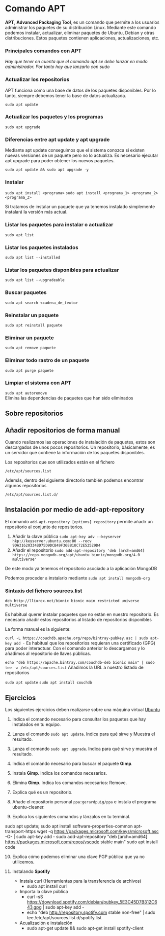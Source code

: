 
# Comando APT
 
**APT**, **Advanced Packaging Tool**, es un comando que permite a los usuarios administrar los paquetes de su distribución Linux. Mediante este comando podemos instalar, actualizar, eliminar paquetes de Ubuntu, Debian y otras distribuciones. Estos paquetes contienen aplicaciones, actualizaciones, etc. 

 
### Principales comandos con APT

  

*Hay que tener en cuenta que el comando apt se debe lanzar en modo administrador. Por tanto hay que lanzarlo con sudo*



### Actualizar los repositorios



APT funciona como una base de datos de los paquetes disponibles. Por lo tanto, siempre debemos tener la base de datos actualizada.  



`sudo apt update`  



### Actualizar los paquetes y los programas

  

`sudo apt upgrade`



### Diferencias entre apt update y apt upgrade


Mediante apt update conseguimos que el sistema conozca si existen nuevas versiones de un paquete pero no lo actualiza. 
Es necesario ejecutar apt upgrade para poder obtener los nuevos paquetes. 



`sudo apt update && sudo apt upgrade -y`



### Instalar

  

`sudo apt install <programa>`
`sudo apt install <programa_1> <programa_2> <programa_3>`



Si tratamos de instalar un paquete que ya tenemos instalado simplemente instalará la versión más actual.

  

### Listar los paquetes para instalar o actualizar

  

`sudo apt list`

  

### Listar los paquetes instalados

  

`sudo apt list --installed`

  

### Listar los paquetes disponibles para actualizar

  

`sudo apt list --upgradeable`

  

### Buscar paquetes

  

`sudo apt search <cadena_de_texto>`

  

### Reinstalar un paquete

  

`sudo apt reinstall paquete`

  

### Eliminar un paquete

  

`sudo apt remove paquete`

  

### Eliminar todo rastro de un paquete

  

`sudo apt purge paquete`

  

### Limpiar el sistema con APT

  

`sudo apt autoremove`  
Elimina las dependencias de paquetes que han sido eliminados


## Sobre repositorios
## Añadir repositorios de forma manual


Cuando realizamos las operaciones de instalación de paquetes, estos son descargados de unos pocos repositorios. 
Un repositorio, básicamente, es un servidor que contiene la información de los paquetes disponibles. 

Los repositorios que son utilizados están en el fichero

`/etc/apt/sources.list`

Además, dentro del siguiente directorio también podemos encontrar algunos repositorios

`/etc/apt/sources.list.d/`

## Instalación por medio de add-apt-repository

El comando `add-apt-repository [options] repository` permite añadir un repositorio al conjunto de repositorios.

1. Añadir la clave pública `sudo apt-key adv --keyserver hkp://keyserver.ubuntu.com:80 --recv 9DA31620334BD75D9DCB49F368818C72E52529D4`
2. Añadir el repositorio `sudo add-apt-repository 'deb [arch=amd64] https://repo.mongodb.org/apt/ubuntu bionic/mongodb-org/4.0 multiverse'`

De este modo ya tenemos el repositorio asociado a la aplicación MongoDB

Podemos proceder a instalarlo mediante `sudo apt install mongodb-org`


### Sintaxis del fichero sources.list

`deb http://lliurex.net/bionic bionic main restricted universe multiverse`

Es habitual querer instalar paquetes que no están en nuestro repositorio.
Es necesario añadir estos repositorios al listado de repositorios disponibles

La forma manual es la siguiente:

`curl -L https://couchdb.apache.org/repo/bintray-pubkey.asc | sudo apt-key add -`
Es habitual que los repositorios requieran una certificado (GPG) para poder interactuar. Con el comando anterior lo descargamos y lo añadimos al repositorio de llaves públicas. 

`echo "deb https://apache.bintray.com/couchdb-deb bionic main" | sudo tee -a /etc/apt/sources.list`
Añadimos la URL a nuestro listado de repositorios

`sudo apt update`
`sudo apt install couchdb`

## Ejercicios

Los siguientes ejercicios deben realizarse sobre una máquina virtual [Ubuntu](https://ubuntu.com/download/desktop/thank-you?version=22.04&architecture=amd64)

1. Indica el comando necesario para consultar los paquetes que hay instalados en tu equipo.

2. Lanza el comando `sudo apt update`. Indica para qué sirve y Muestra el resultado.

3. Lanza el comando `sudo apt upgrade`. Indica para qué sirve y muestra el resultado.

4. Indica el comando necesario para buscar el paquete **Gimp**.

5. Instala **Gimp**. Indica los comandos necesarios.

6. Elimina **Gimp**. Indica los comandos necesarios: Remove.

7. Explica qué es un repositorio.

8. Añade el repositorio personal `ppa:gerardpuig/ppa` e instala el programa ubuntu-cleaner.

9. Explica los siguientes comandos y lánzalos en tu terminal.

sudo apt update; sudo apt install software-properties-common apt-transport-https
wget -q https://packages.microsoft.com/keys/microsoft.asc -O- | sudo apt-key add -
sudo add-apt-repository "deb [arch=amd64] https://packages.microsoft.com/repos/vscode stable main"
sudo apt install code

10. Explica cómo podemos eliminar una clave PGP pública que ya no utilicemos.

11. Instalando **Spotify**

    -   Instala curl (Herramientas para la transferencia de archivos)
        - sudo apt install curl
    -   Importa la clave pública
        - curl -sS https://download.spotify.com/debian/pubkey_5E3C45D7B312C643.gpg | sudo apt-key add - 
        - echo "deb http://repository.spotify.com stable non-free" | sudo tee /etc/apt/sources.list.d/spotify.list
    -   Acualización e instalación
        - sudo apt-get update && sudo apt-get install spotify-client    

